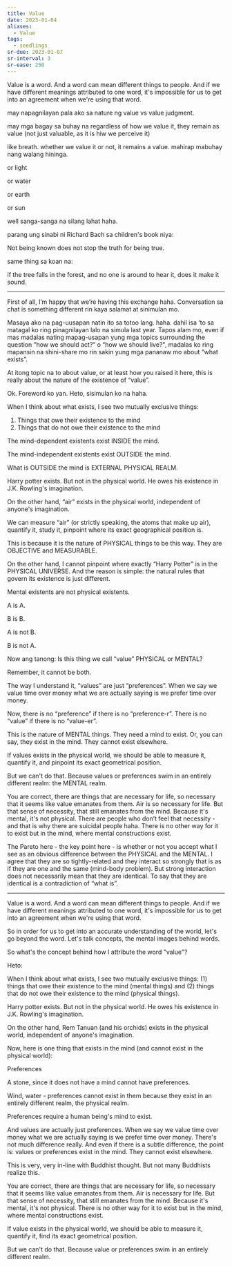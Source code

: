 ```yaml
---
title: Value
date: 2023-01-04
aliases:
  - Value
tags:
  - seedlings
sr-due: 2023-01-07
sr-interval: 3
sr-ease: 250
---
```

Value is a word. And a word can mean different things to people. And if we have different meanings attributed to one word, it's impossible for us to get into an agreement when we're using that word.

may napagnilayan pala ako sa nature ng value vs value judgment.

may mga bagay sa buhay na regardless of how we value it, they remain as value (not just valuable, as it is hiw we perceive it)

like breath. whether we value it or not, it remains a value. mahirap mabuhay nang walang hininga.

or light

or water

or earth

or sun

well sanga-sanga na silang lahat haha.

parang ung sinabi ni Richard Bach sa children's book niya:

Not being known does not stop the truth for being true.

same thing sa koan na:

if the tree falls in the forest, and no one is around to hear it, does it make it sound.

---

First of all, I’m happy that we’re having this exchange haha. Conversation sa chat is something different rin kaya salamat at sinimulan mo.

Masaya ako na pag-uusapan natin ito sa totoo lang. haha. dahil isa ’to sa matagal ko ring pinagnilayan lalo na simula last year. Tapos alam mo, even if mas madalas nating mapag-usapan yung mga topics surrounding the question ”how we should act?” o “how we should live?", madalas ko ring mapansin na shini-share mo rin sakin yung mga pananaw mo about “what exists”.

At itong topic na to about value, or at least how you raised it here, this is really about the nature of the existence of “value”.

Ok. Foreword ko yan. Heto, sisimulan ko na haha.

When I think about what exists, I see two mutually exclusive things:

1. Things that owe their existence to the mind
2. Things that do not owe their existence to the mind

The mind-dependent existents exist INSIDE the mind.

The mind-independent existents exist OUTSIDE the mind.

What is OUTSIDE the mind is EXTERNAL PHYSICAL REALM.

Harry potter exists. But not in the physical world. He owes his existence in J.K. Rowling's imagination.

On the other hand, “air" exists in the physical world, independent of anyone's imagination.

We can measure “air” (or strictly speaking, the atoms that make up air), quantify it, study it, pinpoint where its exact geographical position is.

This is because it is the nature of PHYSICAL things to be this way. They are OBJECTIVE and MEASURABLE.

On the other hand, I cannot pinpoint where exactly “Harry Potter” is in the PHYSICAL UNIVERSE. And the reason is simple: the natural rules that govern its existence is just different.

Mental existents are not physical existents.

A is A.

B is B.

A is not B.

B is not A.

Now ang tanong: Is this thing we call “value” PHYSICAL or MENTAL?

Remember, it cannot be both.

The way I understand it, “values” are just “preferences”. When we say we value time over money what we are actually saying is we prefer time over money.

Now, there is no “preference” if there is no “preference-r”. There is no “value” if there is no “value-er”.

This is the nature of MENTAL things. They need a mind to exist. Or, you can say, they exist in the mind. They cannot exist elsewhere.

If values exists in the physical world, we should be able to measure it, quantify it, and pinpoint its exact geometrical position.

But we can't do that. Because values or preferences swim in an entirely different realm: the MENTAL realm.

You are correct, there are things that are necessary for life, so necessary that it seems like value emanates from them. Air is so necessary for life. But that sense of necessity, that still emanates from the mind. Because it's mental, it's not physical. There are people who don’t feel that necessity - and that is why there are suicidal people haha. There is no other way for it to exist but in the mind, where mental constructions exist.

The Pareto here - the key point here - is whether or not you accept what I see as an obvious difference between the PHYSICAL and the MENTAL. I agree that they are so tightly-related and they interact so strongly that is as if they are one and the same (mind-body problem). But strong interaction does not necessarily mean that they are identical. To say that they are identical is a contradiction of “what is”.

---

Value is a word. And a word can mean different things to people. And if we have different meanings attributed to one word, it's impossible for us to get into an agreement when we're using that word.

So in order for us to get into an accurate understanding of the world, let's go beyond the word. Let's talk concepts, the mental images behind words.

So what's the concept behind how I attribute the word "value"?

Heto:

When I think about what exists, I see two mutually exclusive things: (1) things that owe their existence to the mind (mental things) and (2) things that do not owe their existence to the mind (physical things).

Harry potter exists. But not in the physical world. He owes his existence in J.K. Rowling's imagination.

On the other hand, Rem Tanuan (and his orchids) exists in the physical world, independent of anyone's imagination.

Now, here is one thing that exists in the mind (and cannot exist in the physical world):

Preferences

A stone, since it does not have a mind cannot have preferences.

Wind, water - preferences cannot exist in them because they exist in an entirely different realm, the physical realm.

Preferences require a human being's mind to exist.

And values are actually just preferences. When we say we value time over money what we are actually saying is we prefer time over money. There's not much difference really. And even if there is a subtle difference, the point is: values or preferences exist in the mind. They cannot exist elsewhere.

This is very, very in-line with Buddhist thought. But not many Buddhists realize this.

You are correct, there are things that are necessary for life, so necessary that it seems like value emanates from them. Air is necessary for life. But that sense of necessity, that still emanates from the mind. Because it's mental, it's not physical. There is no other way for it to exist but in the mind, where mental constructions exist.

If value exists in the physical world, we should be able to measure it, quantify it, find its exact geometrical position.

But we can't do that. Because value or preferences swim in an entirely different realm.
